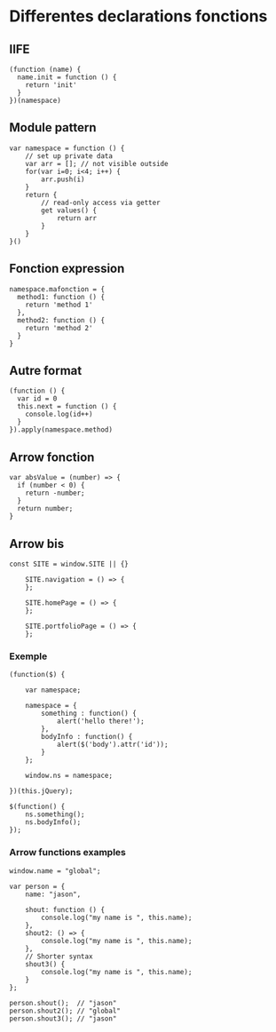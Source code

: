 # Differentes declarations fonctions

## IIFE

    (function (name) {
      name.init = function () {
        return 'init'
      }
    })(namespace)
    
## Module pattern

    var namespace = function () {
        // set up private data
        var arr = []; // not visible outside
        for(var i=0; i<4; i++) {
            arr.push(i)
        }
        return {
            // read-only access via getter
            get values() {
                return arr
            }
        }
    }()
    
## Fonction expression

    namespace.mafonction = {
      method1: function () {
        return 'method 1'
      },
      method2: function () {
        return 'method 2'
      }
    }
    
## Autre format

    (function () {
      var id = 0
      this.next = function () {
        console.log(id++)
      }
    }).apply(namespace.method)
    
## Arrow fonction
    
    var absValue = (number) => {  
      if (number < 0) {
        return -number;
      }
      return number;
    }
    
## Arrow bis
    
    const SITE = window.SITE || {}

        SITE.navigation = () => {
        };

        SITE.homePage = () => {	
        };

        SITE.portfolioPage = () => {
        };
    
### Exemple

    (function($) {

        var namespace;

        namespace = {
            something : function() {
                alert('hello there!');
            },
            bodyInfo : function() {
                alert($('body').attr('id'));
            }
        };

        window.ns = namespace;

    })(this.jQuery);

    $(function() {
        ns.something();
        ns.bodyInfo();
    });


### Arrow functions examples

    window.name = "global";

    var person = {
        name: "jason",

        shout: function () {
            console.log("my name is ", this.name);
        },
        shout2: () => {
            console.log("my name is ", this.name);
        },
        // Shorter syntax
        shout3() {
            console.log("my name is ", this.name);
        }
    };

    person.shout();  // "jason"
    person.shout2(); // "global"
    person.shout3(); // "jason"
